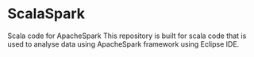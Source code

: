# ScalaSpark
Scala code for ApacheSpark
This repository is built for scala code that is used to analyse data using ApacheSpark framework using Eclipse IDE.
